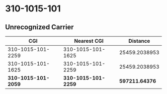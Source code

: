 # 310-1015-101
## Unrecognized Carrier


| CGI | Nearest CGI | Distance |
|-----|-------------|----------|
| 310-1015-101-2259 | 310-1015-101-1625 | 25459.2038953 |
| 310-1015-101-1625 | 310-1015-101-2259 | 25459.2038953 |
| **310-1015-101-2059** | **310-1015-101-2259** | **597211.64376** |
